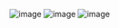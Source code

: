 ![image](https://user-images.githubusercontent.com/52356711/93717363-fcdc4800-fb7d-11ea-9372-5d5fc20ac25a.png)
![image](https://user-images.githubusercontent.com/52356711/93717377-0f568180-fb7e-11ea-84a7-615227364a49.png)
![image](https://user-images.githubusercontent.com/52356711/93717386-2301e800-fb7e-11ea-81d8-ae87333165de.png)
